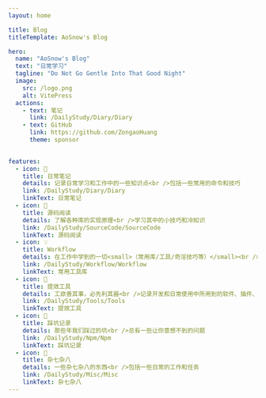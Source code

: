 ```yaml
---
layout: home

title: Blog
titleTemplate: AoSnow's Blog

hero:
  name: "AoSnow's Blog"
  text: "日常学习"
  tagline: "Do Not Go Gentle Into That Good Night"
  image:
    src: /logo.png
    alt: VitePress
  actions:
    - text: 笔记
      link: /DailyStudy/Diary/Diary
    - text: GitHub
      link: https://github.com/ZongaoHuang
      theme: sponsor
 

features:
  - icon: 📖
    title: 日常笔记
    details: 记录日常学习和工作中的一些知识点<br />包括一些常用的命令和技巧
    link: /DailyStudy/Diary/Diary
    linkText: 日常笔记
  - icon: 📘
    title: 源码阅读
    details: 了解各种库的实现原理<br />学习其中的小技巧和冷知识
    link: /DailyStudy/SourceCode/SourceCode
    linkText: 源码阅读
  - icon: 💡
    title: Workflow
    details: 在工作中学到的一切<small>（常用库/工具/奇淫技巧等）</small><br />配合 CV 大法来更好的摸鱼
    link: /DailyStudy/Workflow/Workflow
    linkText: 常用工具库
  - icon: 🧰
    title: 提效工具
    details: 工欲善其事，必先利其器<br />记录开发和日常使用中所用到的软件、插件、扩展等
    link: /DailyStudy/Tools/Tools
    linkText: 提效工具
  - icon: 🐞
    title: 踩坑记录
    details: 那些年我们踩过的坑<br />总有一些让你意想不到的问题
    link: /DailyStudy/Npm/Npm
    linkText: 踩坑记录
  - icon: 📝
    title: 杂七杂八
    details: 一些杂七杂八的东西<br />包括一些日常的工作和任务
    link: /DailyStudy/Misc/Misc
    linkText: 杂七杂八
---
```


<HomeUnderline />

<confetti />

<!-- <busuanzi /> -->


